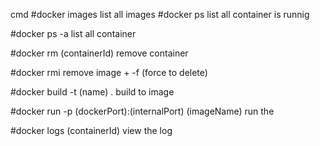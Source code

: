 cmd
#docker images
list all images
#docker ps
list all container is runnig

#docker ps -a 
list all container 

#docker rm (containerId)
remove container

#docker rmi 
remove image + -f (force to delete)

#docker build -t (name) .
build to image

#docker run -p (dockerPort):(internalPort) (imageName)
run the

#docker logs (containerId)
view the log